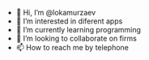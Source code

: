 - 👋 Hi, I’m @lokamurzaev
- 👀 I’m interested in diferent apps
- 🌱 I’m currently learning programming
- 💞️ I’m looking to collaborate on firms
- 📫 How to reach me by telephone

<!---
lokamurzaev/lokamurzaev is a ✨ special ✨ repository because its `README.md` (this file) appears on your GitHub profile.
You can click the Preview link to take a look at your changes.
--->

